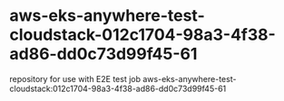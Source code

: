 # aws-eks-anywhere-test-cloudstack-012c1704-98a3-4f38-ad86-dd0c73d99f45-61
repository for use with E2E test job aws-eks-anywhere-test-cloudstack:012c1704-98a3-4f38-ad86-dd0c73d99f45-61
